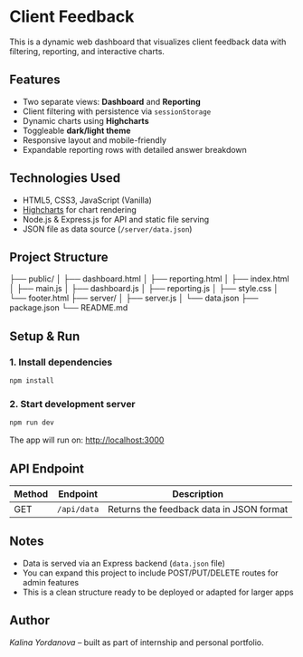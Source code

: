 
# Client Feedback

This is a dynamic web dashboard that visualizes client feedback data with filtering, reporting, and interactive charts.

## Features

- Two separate views: **Dashboard** and **Reporting**
- Client filtering with persistence via `sessionStorage`
- Dynamic charts using **Highcharts**
- Toggleable **dark/light theme**
- Responsive layout and mobile-friendly
- Expandable reporting rows with detailed answer breakdown

## Technologies Used

- HTML5, CSS3, JavaScript (Vanilla)
- [Highcharts](https://www.highcharts.com/) for chart rendering
- Node.js & Express.js for API and static file serving
- JSON file as data source (`/server/data.json`)

## Project Structure

├── public/
│   ├── dashboard.html
│   ├── reporting.html
│   ├── index.html
│   ├── main.js
│   ├── dashboard.js
│   ├── reporting.js
│   ├── style.css
│   └── footer.html
├── server/
│   ├── server.js
│   └── data.json
├── package.json
└── README.md

## Setup & Run

### 1. Install dependencies

```bash
npm install
```

### 2. Start development server

```bash
npm run dev
```

The app will run on: [http://localhost:3000](http://localhost:3000)

##  API Endpoint

| Method | Endpoint     | Description              |
|--------|--------------|--------------------------|
| GET    | `/api/data`  | Returns the feedback data in JSON format |

## Notes

- Data is served via an Express backend (`data.json` file)
- You can expand this project to include POST/PUT/DELETE routes for admin features
- This is a clean structure ready to be deployed or adapted for larger apps

## Author

_Kalina Yordanova_ – built as part of internship and personal portfolio.

